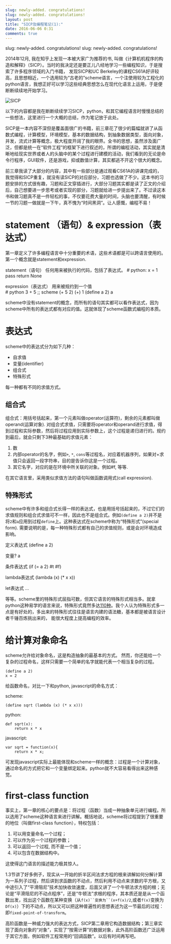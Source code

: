 ```yaml
---
slug: newly-added. congratulations! 
slug: newly-added. congratulations! 
layout: post
title: "SICP及编程笔记(1):"
date: 2016-06-06 0:31
comments: true
---
```

slug: newly-added. congratulations! 
slug: newly-added. congratulations! 


2014年12月, 我在知乎上发现一本被大家广为推荐的书, 叫做《计算机机程序的构造和解释》（SICP）。当时的我决定还是要正儿八经地学习一些编程知识，于是搜索了许多程序领域的入门书籍， 发现SICP和UC Berkeley的课程CS61A好评较高，且思想相近，一个选用较为“古老的”scheme语言，一个注使用较为工程化的python语言，我想正好可以学习这些经典思想怎么在现代化语言上运用，于是便断断续续地开始学习。  

![SICP](http://i.imgur.com/BkhAdpW.jpg)

以下的内容都是我在断断续续学习SICP，python，和其它编程语言时慢慢总结的一些想法，这里进行一个大概的总结，作为笔记放于此处。

SICP是一本内容不深但是覆盖面很广的书籍，前三章花了很少的篇幅就讲了从函数式编程，计算模型，环境模型，基本的数据结构，到抽象数据类型，面向对象，并发，流式计算等概念，极大程度开阔了我的眼界。全书的思想，虽然涉及面广泛，但都是统一在“软件工程”的框架下进行叙述的，所谓的编程活动，其实就是清晰地给现实世界或者人的头脑中的某个过程进行建模的活动，我们看到的无论是命令行程序，GUI软件，还是游戏，抑或数值计算，其实都逃不开这个很大的概念。

前三章我读了大部分的内容，其中有一些部分是通过观看CS61A的讲课完成的，我觉得和SICP重复，就没有读SICP的对应部分，习题也选做了不少。这本书的习题安排的方式很有趣，习题和正文穿插进行，大部分习题其实都是读了正文的介绍后，自己想要进一步思考或者实现的部分，习题就给进一步提出来了。不过读这本书和做习题真不是一件轻松的事，不仅要花费大量的时间，头脑也要清醒，有时候一节的习题一做就是一下午，真不愧为“时间黑洞”。让人感慨，编程不易！


# statement （语句）& expression（表达式）
第一章定义了许多编程语言中十分重要的术语，这些术语都是可以跨语言使用的。第一个概念就是statement和expression.

statement（语句）	任何用来被执行的代码，包括了表达式。
    # python:
    x = 1
    pass
    return None

expression（表达式）	用来被规约到一个值		
    # python
    3 + 5
    ;; scheme
    (+ 5 2)
    (+)
    1
    (define a 2)
    a

scheme中没有statement的概念，而所有的语句其实都可以看作表达式，因为scheme中所有的表达式都有对应的值。这就体现了scheme函数式编程的本质。

# 表达式

scheme中的表达式分为如下几种：
 - 自求值
 - 变量(identifier)
 - 组合式
 - 特殊形式

每一种都有不同的求值方式。

## 组合式

组合式：用括号括起来，第一个元素叫做operator(运算符)，剩余的元素都叫做operand(运算对象). 对组合式求值，只需要将operator和operand进行求值，得到过程和实际参数，然后将过程应用到实际参数上，这个过程是递归进行的。规约到最后，就会只剩下3种最基础的求值元素：

1. 数
2. 内部operator的名字，例如`+`, `*`, `cons`等过程名，对应着机器序列，如果对+求值只会返回一段字符串，目的是告诉你这是一个过程。
3. 其它名字，对应的是在环境中所关联的对象。例如#f, 等等.

在其它语言里，采用类似求值方法的语句叫做函数调用式(call expression).

## 特殊形式

scheme中有许多和组合式长得一样的表达式，也是用括号括起来的，不过它们的求值规则和组合式求值可不一样，因此也不是组合式。例如`(define a 2)`并不是将`2`和`a`应用到过程`define`上。这种表达式在scheme中称为“特殊形式”(special form). 需要说明的是，每一种特殊形式都有自己的求值规则，或是会对环境造成影响。

定义表达式
(define a 2)

变量?
a

条件表达式
(if (= a 2) #t #f)

lambda表达式
(lambda (x) (* x x))

let表达式
...

等等。scheme里的特殊形式屈指可数，但其它语言的特殊形式相当多。就拿python这种易学的语言来说，特殊形式竟然多达[110种](https://docs.python.org/3/reference/grammar.html)。我个人认为特殊形式多一点是有好处的，多出来的特殊形式往往是语言内建的语法糖，基本都是被语言设计者千锤百炼挑出来的， 能很大程度上提高编程的效率。

# 给计算对象命名

scheme允许给对象命名，这是构造抽象的最基本的方式。 然而，你还能给一个复杂的过程命名，这样只需要一个简单的名字就能代表一个相当复杂的过程。

    (define a 2)
    x = 2

给函数命名，对比一下和python, javascript的命名方式：

scheme:

    (define sqrt (lambda (x) (* x x)))

python:

    def sqrt(x):
    	return x * x

javascript:

    var sqrt = function(x){
    	return x * x;

可发现javascript实际上最能体现和scheme一样的概念：过程是一个计算对象，通过命名的方式把它和一个变量绑定起来。python就不大容易看得出来这种感觉。

# first-class function
 事实上，第一章的核心的要点是：将过程（函数）当成一种抽象单元进行编程。所以选用了scheme这种语言来进行讲解。概括地说，scheme将过程提到了很重要的地位（叫做first-class function），特权包括：

1. 可以用变量命名一个过程；
2. 可以作为另一个过程的参数；
3. 可以返回一个过程, 而不是一个值；
4. 可以包含在数据结构中。

这使得这门语言的描述能力极其惊人。

1.3节讲了好多例子，现实从一开始的折半区间法求方程的根来讲解如何分解计算为一系列子过程，然后讲到求函数的不动点，然后利用不动点来求数的平方根，又中途引入了“平滑阻尼”技术加快收敛速度，后面又讲了一个牛顿法求方程的根；无论是“平滑阻尼的不动点程序”，还是“牛顿法”求根的程序，其本质还是是从一个函数出发，找出这个函数在某种变换（从`f(x)``变换为``(x+f(x)/2`,或者`f(x)`变换为`Df(x)`）下的不动点，所以又可以把这种普遍性的思想表述为这一节最后的过程：即`fixed-point-of-transform`。

高阶函数是一种威力强大的表达方式，SICP第二章用它构造数据结构；第三章实现了面向对象的“对象”，实现了“按需计算”的数据对象，此外高阶函数还广泛运用于其它方面，例如软件工程常用的“回调函数”。以后有时间再写吧。
